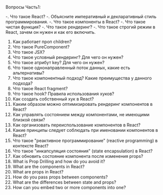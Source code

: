 Вопросы Часть1:

-. Что такое React?
-. Объясните императивный и декларативный стиль программирования.
-. Что такое компоненты в React?
-. Что такое чистая функция?
-. Что такое рендеринг?
-. Что такое строгий режим в React, зачем он нужен и как его включить.

1. Как работает проп children?
2. Что такое PureComponent?
3. Что такое JSX?
4. Что такое условный рендеринг? Для чего он нужен?
5. Что такое атрибут key? Для чего он нужен?
6. Что такое однонаправленный поток данных, какие есть альтернативы?
7. Что такое компонентный подход? Какие преимущества у данного подхода?
8. Что такое React fragment?
9. Что такое hook? Правила использования хуков?
10. Как создать собственный хук в React?
11. Каким образом можно оптимизировать рендеринг компонентов в React?
12. Как управлять состоянием между компонентами, не имеющими близкой связи?
13. Как организовать переиспользование компонентов в React?
14. Какие принципы следует соблюдать при именовании компонентов в React?
15. Что такое "реактивное программирование" (reactive programming) в контексте React?
16. Что такое "инкапсуляция состояния" (state encapsulation) в React?
17. Как обновить состояние компонента после изменения props?
18. What is Prop Drilling and how do you avoid it?
19. What are the components in React?
20. What are props in React?
21. How do you pass props between components?
22. What are the differences between state and props?
23. How can you embed two or more components into one?
